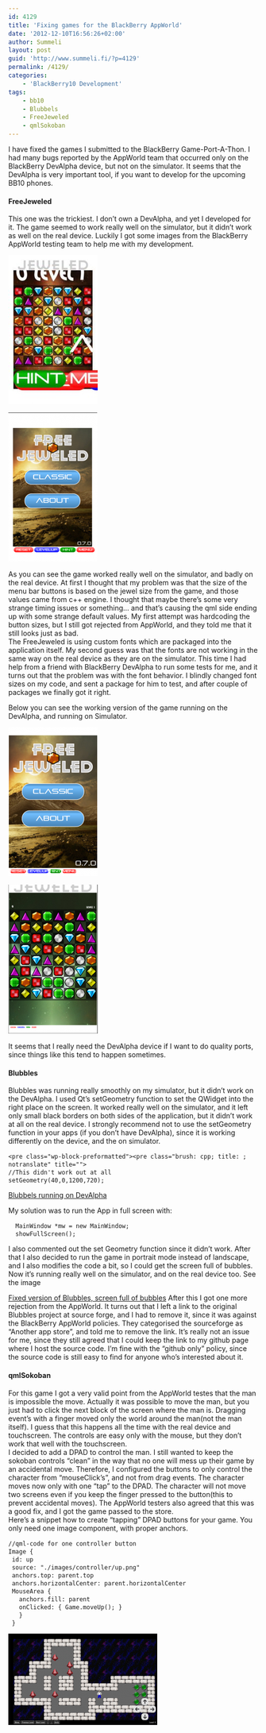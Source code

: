 ```yaml
---
id: 4129
title: 'Fixing games for the BlackBerry AppWorld'
date: '2012-12-10T16:56:26+02:00'
author: Summeli
layout: post
guid: 'http://www.summeli.fi/?p=4129'
permalink: /4129/
categories:
    - 'BlackBerry10 Development'
tags:
    - bb10
    - Blubbels
    - FreeJeweled
    - qmlSokoban
---
```


I have fixed the games I submitted to the BlackBerry Game-Port-A-Thon. I had many bugs reported by the AppWorld team that occurred only on the BlackBerry DevAlpha device, but not on the simulator. It seems that the DevAlpha is very important tool, if you want to develop for the upcoming BB10 phones.

#### FreeJeweled

This one was the trickiest. I don’t own a DevAlpha, and yet I developed for it. The game seemed to work really well on the simulator, but it didn’t work as well on the real device. Luckily I got some images from the BlackBerry AppWorld testing team to help me with my development.

![FreeJeweled running on DevAlpha device. Screen shot provided by BlackBerry Appworld team](/jekyll-export/wp-content/uploads/2012/12/freeJeweledBug1-180x300.jpg)

![FreeJeweled running on simulator](/jekyll-export/wp-content/uploads/2012/12/free_jeweled_bug_simulator-179x300.png)

As you can see the game worked really well on the simulator, and badly on the real device. At first I thought that my problem was that the size of the menu bar buttons is based on the jewel size from the game, and those values came from c++ engine. I thought that maybe there’s some very strange timing issues or something… and that’s causing the qml side ending up with some strange default values. My first attempt was hardcoding the button sizes, but I still got rejected from AppWorld, and they told me that it still looks just as bad.  
The FreeJeweled is using custom fonts which are packaged into the application itself. My second guess was that the fonts are not working in the same way on the real device as they are on the simulator. This time I had help from a friend with BlackBerry DevAlpha to run some tests for me, and it turns out that the problem was with the font behavior. I blindly changed font sizes on my code, and sent a package for him to test, and after couple of packages we finally got it right.  
  
Below you can see the working version of the game running on the DevAlpha, and running on Simulator.

![FreeJeweled running on Dev Alpha](/jekyll-export/wp-content/uploads/2012/12/freejeweled_working_device-180x300.png)

![Working version of FreeJeweled runnin on simulator](/jekyll-export/wp-content/uploads/2012/12/free_jeweled_working_simulator-180x300.png)

It seems that I really need the DevAlpha device if I want to do quality ports, since things like this tend to happen sometimes.

#### Blubbles

Blubbles was running really smoothly on my simulator, but it didn’t work on the DevAlpha. I used Qt’s setGeometry function to set the QWidget into the right place on the screen. It worked really well on the simulator, and it left only small black borders on both sides of the application, but it didn’t work at all on the real device. I strongly recommend not to use the setGeometry function in your apps (if you don’t have DevAlpha), since it is working differently on the device, and the on simulator.

```
<pre class="wp-block-preformatted"><pre class="brush: cpp; title: ; notranslate" title="">
//This didn't work out at all
setGeometry(40,0,1200,720);

```

[Blubbels running on DevAlpha](/jekyll-export/wp-content/uploads/2012/12/blubbels_bug.jpg) 
  

My solution was to run the App in full screen with:

```
  MainWindow *mw = new MainWindow;
  showFullScreen();
```

  
I also commented out the set Geometry function since it didn’t work. After that I also decided to run the game in portrait mode instead of landscape, and I also modifies the code a bit, so I could get the screen full of bubbles. Now it’s running really well on the simulator, and on the real device too. See the image

[Fixed version of Blubbles, screen full of bubbles](/jekyll-export/wp-content/uploads/2012/12/blubbles_working-183x300.png)
After this I got one more rejection from the AppWorld. It turns out that I left a link to the original Blubbles project at source forge, and I had to remove it, since it was against the BlackBerry AppWorld policies. They categorised the sourceforge as “Another app store”, and told me to remove the link. It’s really not an issue for me, since they still agreed that I could keep the link to my github page where I host the source code. I’m fine with the “github only” policy, since the source code is still easy to find for anyone who’s interested about it.

#### qmlSokoban

For this game I got a very valid point from the AppWorld testes that the man is impossible the move. Actually it was possible to move the man, but you just had to click the next block of the screen where the man is. Dragging event’s with a finger moved only the world around the man(not the man itself). I guess that this happens all the time with the real device and touchscreen. The controls are easy only with the mouse, but they don’t work that well with the touchscreen.  
I decided to add a DPAD to control the man. I still wanted to keep the sokoban controls “clean” in the way that no one will mess up their game by an accidental move. Therefore, I configured the buttons to only control the character from “mouseClick’s”, and not from drag events. The character moves now only with one “tap” to the DPAD. The character will not move two screens even if you keep the finger pressed to the button(this to prevent accidental moves). The AppWorld testers also agreed that this was a good fix, and I got the game passed to the store.  
Here’s a snippet how to create “tapping” DPAD buttons for your game. You only need one image component, with proper anchors.

```
//qml-code for one controller button
Image {
 id: up
 source: "./images/controller/up.png"
 anchors.top: parent.top
 anchors.horizontalCenter: parent.horizontalCenter
 MouseArea {
   anchors.fill: parent
   onClicked: { Game.moveUp(); }
   }
 }
```

![qlmSokoban with D-PAD<](/jekyll-export/wp-content/uploads/2012/12/qmlSokoban-300x184.png)